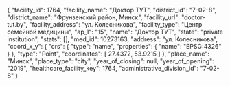 {
    "facility_id": 1764,
    "facility_name": "Доктор ТУТ",
    "district_id": "7-02-8",
    "district_name": "Фрунзенский район, Минск",
    "facility_url": "doctor-tut.by",
    "facility_address": "ул. Колесникова",
    "facility_type": "Центр семейной медицины",
    "ap_1": "15",
    "name": "Доктор ТУТ",
    "state": "private institution",
    "stats": [],
    "med_id": 10273163,
    "address": "ул. Колесникова",
    "coord_x_y": {
        "crs": {
            "type": "name",
            "properties": {
                "name": "EPSG:4326"
            }
        },
        "type": "Point",
        "coordinates": [
            27.4372,
            53.9215
        ]
    },
    "place_name": "Минск",
    "place_type": "city",
    "year_of_closing": null,
    "year_of_opening": "2019",
    "healthcare_facility_key": 1764,
    "administrative_division_id": "7-02-8"
}